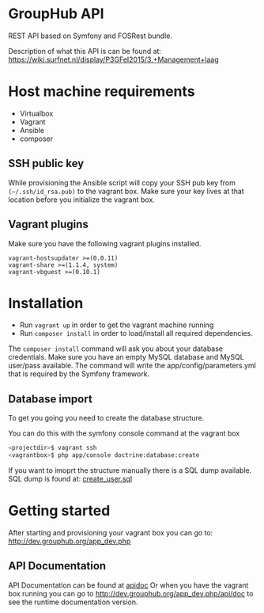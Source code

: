 # GroupHub API
REST API based on Symfony and FOSRest bundle.

Description of what this API is can be found at:
<https://wiki.surfnet.nl/display/P3GFeI2015/3.+Management+laag>

# Host machine requirements

 - Virtualbox
 - Vagrant
 - Ansible
 - composer

## SSH public key
While provisioning the Ansible script will copy your SSH pub key from `(~/.ssh/id_rsa.pub)` to the vagrant box.
Make sure your key lives at that location before you initialize the vagrant box. 

## Vagrant plugins
Make sure you have the following vagrant plugins installed.

    vagrant-hostsupdater >=(0.0.11)
    vagrant-share >=(1.1.4, system)
    vagrant-vbguest >=(0.10.1)

# Installation
- Run `vagrant up` in order to get the vagrant machine running
- Run `composer install` in order to load/install all required dependencies.

The `composer install` command will ask you about your database credentials. Make sure you have an empty MySQL database
and MySQL user/pass available. The command will write the app/config/parameters.yml that is required by the Symfony framework.

## Database import
To get you going you need to create the database structure.

You can do this with the symfony console command at the vagrant box

```sh
<projectdir>$ vagrant ssh
<vagrantbox>$ php app/console doctrine:database:create
```
If you want to imoprt the structure manually there is a SQL dump available.
SQL dump is found at: [create_user.sql](https://github.com/mroest/grouphub.api/blob/master/docs/create_user.sql)

# Getting started
After starting and provisioning your vagrant box you can go to:
<http://dev.grouphub.org/app_dev.php>

## API Documentation
API Documentation can be found at [apidoc](http://mroest.github.io/grouphub.api/)
Or when you have the vagrant box running you can go to <http://dev.grouphub.org/app_dev.php/api/doc> to see the
runtime documentation version.
